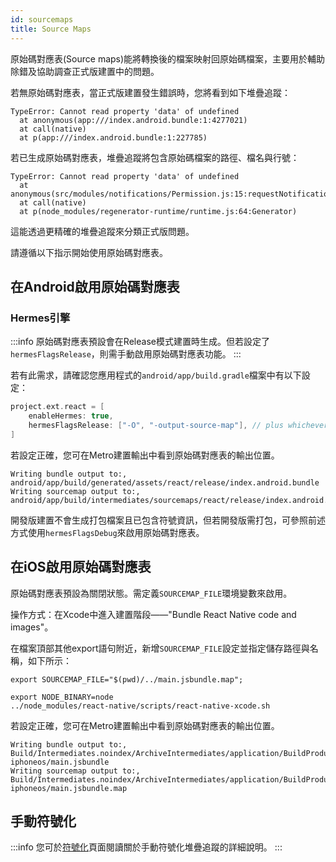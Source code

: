 ```yaml
---
id: sourcemaps
title: Source Maps
---
```


原始碼對應表(Source maps)能將轉換後的檔案映射回原始碼檔案，主要用於輔助除錯及協助調查正式版建置中的問題。

若無原始碼對應表，當正式版建置發生錯誤時，您將看到如下堆疊追蹤：

```text
TypeError: Cannot read property 'data' of undefined
  at anonymous(app:///index.android.bundle:1:4277021)
  at call(native)
  at p(app:///index.android.bundle:1:227785)
```

若已生成原始碼對應表，堆疊追蹤將包含原始碼檔案的路徑、檔名與行號：

```text
TypeError: Cannot read property 'data' of undefined
  at anonymous(src/modules/notifications/Permission.js:15:requestNotificationPermission)
  at call(native)
  at p(node_modules/regenerator-runtime/runtime.js:64:Generator)
```

這能透過更精確的堆疊追蹤來分類正式版問題。

請遵循以下指示開始使用原始碼對應表。

## 在Android啟用原始碼對應表

### Hermes引擎

:::info
原始碼對應表預設會在Release模式建置時生成。但若設定了`hermesFlagsRelease`，則需手動啟用原始碼對應表功能。
:::

若有此需求，請確認您應用程式的`android/app/build.gradle`檔案中有以下設定：

```groovy
project.ext.react = [
    enableHermes: true,
    hermesFlagsRelease: ["-O", "-output-source-map"], // plus whichever flag was required to set this away from default
]
```

若設定正確，您可在Metro建置輸出中看到原始碼對應表的輸出位置。

```text
Writing bundle output to:, android/app/build/generated/assets/react/release/index.android.bundle
Writing sourcemap output to:, android/app/build/intermediates/sourcemaps/react/release/index.android.bundle.packager.map
```

開發版建置不會生成打包檔案且已包含符號資訊，但若開發版需打包，可參照前述方式使用`hermesFlagsDebug`來啟用原始碼對應表。

## 在iOS啟用原始碼對應表

原始碼對應表預設為關閉狀態。需定義`SOURCEMAP_FILE`環境變數來啟用。

操作方式：在Xcode中進入建置階段——"Bundle React Native code and images"。

在檔案頂部其他export語句附近，新增`SOURCEMAP_FILE`設定並指定儲存路徑與名稱，如下所示：

```
export SOURCEMAP_FILE="$(pwd)/../main.jsbundle.map";

export NODE_BINARY=node
../node_modules/react-native/scripts/react-native-xcode.sh
```

若設定正確，您可在Metro建置輸出中看到原始碼對應表的輸出位置。

```text
Writing bundle output to:, Build/Intermediates.noindex/ArchiveIntermediates/application/BuildProductsPath/Release-iphoneos/main.jsbundle
Writing sourcemap output to:, Build/Intermediates.noindex/ArchiveIntermediates/application/BuildProductsPath/Release-iphoneos/main.jsbundle.map
```

## 手動符號化

:::info
您可於[符號化](symbolication.md)頁面閱讀關於手動符號化堆疊追蹤的詳細說明。
:::